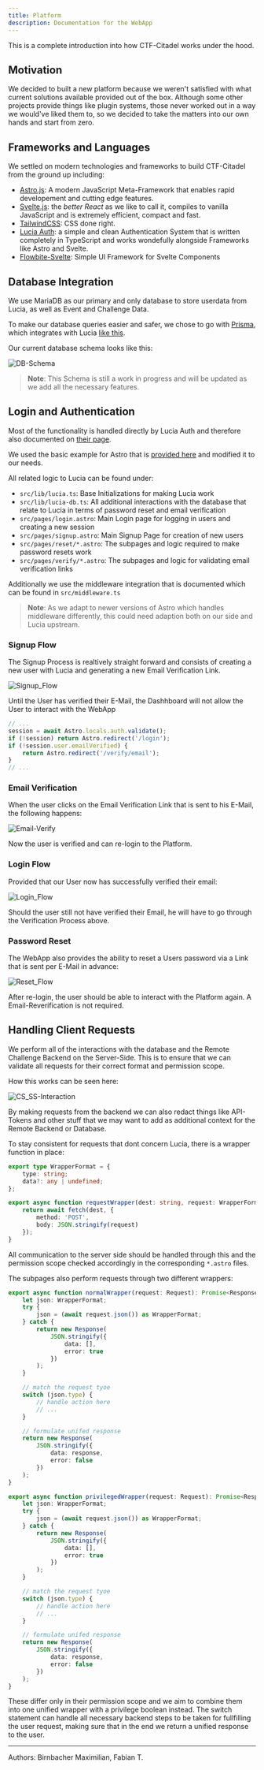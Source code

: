 ```yaml
---
title: Platform
description: Documentation for the WebApp
---
```


This is a complete introduction into how CTF-Citadel works under the hood.

## Motivation ##

We decided to built a new platform because we weren't satisfied with what current solutions available provided out of the box. Although some other projects provide things like plugin systems, those never worked out in a way we would've liked them to, so we decided to take the matters into our own hands and start from zero.

## Frameworks and Languages ##

We settled on modern technologies and frameworks to build CTF-Citadel from the ground up including:

- [Astro.js](https://astro.build/): A modern JavaScript Meta-Framework that enables rapid developement and cutting edge features.
- [Svelte.js](https://svelte.dev/): the *better React* as we like to call it, compiles to vanilla JavaScript and is extremely efficient, compact and fast.
- [TailwindCSS](https://tailwindcss.com/): CSS done right.
- [Lucia Auth](https://lucia-auth.com/): a simple and clean Authentication System that is written completely in TypeScript and works wondefully alongside Frameworks like Astro and Svelte.
- [Flowbite-Svelte](https://flowbite-svelte.com/): Simple UI Framework for Svelte Components

## Database Integration ##

We use MariaDB as our primary and only database to store userdata from Lucia, as well as Event and Challenge Data.

To make our database queries easier and safer, we chose to go with [Prisma](https://www.prisma.io/), which integrates with Lucia [like this](https://lucia-auth.com/database-adapters/prisma/).

Our current database schema looks like this:

![DB-Schema](../../../assets/DB-Schema.webp)

> **Note**: This Schema is still a work in progress and will be updated as we add all the necessary features.

## Login and Authentication

Most of the functionality is handled directly by Lucia Auth and therefore also documented on [their page](https://lucia-auth.com/getting-started/).

We used the basic example for Astro that is [provided here](https://github.com/lucia-auth/examples/tree/main/astro/email-and-password) and modified it to our needs.

All related logic to Lucia can be found under:

- `src/lib/lucia.ts`: Base Initializations for making Lucia work
- `src/lib/lucia-db.ts`: All additional interactions with the database that relate to Lucia in terms of password reset and email verification
- `src/pages/login.astro`: Main Login page for logging in users and creating a new session
- `src/pages/signup.astro`: Main Signup Page for creation of new users
- `src/pages/reset/*.astro`: The subpages and logic required to make password resets work
- `src/pages/verify/*.astro`: The subpages and logic for validating email verification links

Additionally we use the middleware integration that is documented [](https://lucia-auth.com/basics/handle-requests/#astro) which can be found in `src/middleware.ts`

> **Note**: As we adapt to newer versions of Astro which handles middleware differently, this could need adaption both on our side and Lucia upstream.

### Signup Flow ###

The Signup Process is realtively straight forward and consists of creating a new user with Lucia and generating a new Email Verification Link.

![Signup_Flow](../../../assets/Signup_Flow.svg)

Until the User has verified their E-Mail, the Dashhboard will not allow the User to interact with the WebApp

```ts
// ...
session = await Astro.locals.auth.validate();
if (!session) return Astro.redirect('/login');
if (!session.user.emailVerified) {
    return Astro.redirect('/verify/email');
}
// ...
```

### Email Verification ###

When the user clicks on the Email Verification Link that is sent to his E-Mail, the following happens:

![Email-Verify](../../../assets/Email_Verify.svg)

Now the user is verified and can re-login to the Platform.

### Login Flow ###

Provided that our User now has successfully verified their email:

![Login_Flow](../../../assets/Login_Flow.svg)

Should the user still not have verified their Email, he will have to go through the Verification Process above.

### Password Reset ###

The WebApp also provides the ability to reset a Users password via a Link that is sent per E-Mail in advance:

![Reset_Flow](../../../assets/Reset_Flow.svg)

After re-login, the user should be able to interact with the Platform again. A Email-Reverification is not required.

## Handling Client Requests ##

We perform all of the interactions with the database and the Remote Challenge Backend on the Server-Side. This is to ensure that we can validate all requests for their correct format and permission scope.

How this works can be seen here:

![CS_SS-Interaction](../../../assets/CS-SS_Interaction.svg)

By making requests from the backend we can also redact things like API-Tokens and other stuff that we may want to add as additional context for the Remote Backend or Database.

To stay consistent for requests that dont concern Lucia, there is a wrapper function in place:

```ts
export type WrapperFormat = {
    type: string;
    data?: any | undefined;
};

export async function requestWrapper(dest: string, request: WrapperFormat): Promise<Response> {
    return await fetch(dest, {
        method: 'POST',
        body: JSON.stringify(request)
    });
}
```

All communication to the server side should be handled through this and the permission scope checked accordingly in the corresponding `*.astro` files.

The subpages also perform requests through two different wrappers:

```ts
export async function normalWrapper(request: Request): Promise<Response> {
    let json: WrapperFormat;
    try {
        json = (await request.json()) as WrapperFormat;
    } catch {
        return new Response(
            JSON.stringify({
                data: [],
                error: true
            })
        );
    }

    // match the request tyoe
    switch (json.type) {
        // handle action here
        // ...
    }

    // formulate unifed response
    return new Response(
        JSON.stringify({
            data: response,
            error: false
        })
    );
}
```

```ts
export async function privilegedWrapper(request: Request): Promise<Response> {
    let json: WrapperFormat;
    try {
        json = (await request.json()) as WrapperFormat;
    } catch {
        return new Response(
            JSON.stringify({
                data: [],
                error: true
            })
        );
    }

    // match the request tyoe
    switch (json.type) {
        // handle action here
        // ...
    }

    // formulate unifed response
    return new Response(
        JSON.stringify({
            data: response,
            error: false
        })
    );
}
```

These differ only in their permission scope and we aim to combine them into one unified wrapper with a privilege boolean instead. The switch statement can handle all necessary backend steps to be taken for fullfilling the user request, making sure that in the end we return a unified response to the user.

___

Authors: Birnbacher Maximilian, Fabian T.